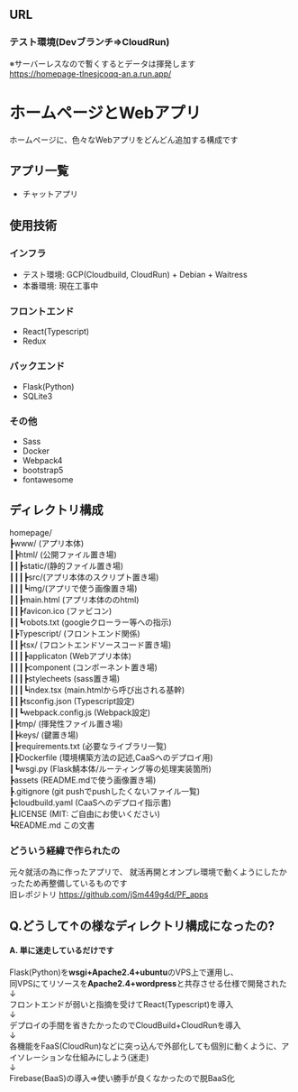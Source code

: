 ## URL
### テスト環境(Devブランチ⇒CloudRun)
※サーバーレスなので暫くするとデータは揮発します<br>
https://homepage-tlnesjcoqq-an.a.run.app/


# ホームページとWebアプリ 
ホームページに、色々なWebアプリをどんどん追加する構成です  
## アプリ一覧
- チャットアプリ  
## 使用技術   
### インフラ  
- テスト環境: GCP(Cloudbuild, CloudRun) + Debian + Waitress  
- 本番環境: 現在工事中
### フロントエンド  
- React(Typescript)
- Redux  
### バックエンド  
- Flask(Python)
- SQLite3
### その他  
- Sass
- Docker
- Webpack4
- bootstrap5
- fontawesome

## ディレクトリ構成
homepage/  
┣www/ (アプリ本体)  
┃┣html/ (公開ファイル置き場)  
┃┃┣static/(静的ファイル置き場)  
┃┃┃┣src/(アプリ本体のスクリプト置き場)  
┃┃┃┗img/(アプリで使う画像置き場)  
┃┃┣main.html (アプリ本体ののhtml)  
┃┃┣favicon.ico (ファビコン)  
┃┃┗robots.txt (googleクローラー等への指示)  
┃┣Typescript/ (フロントエンド関係)  
┃┃┣tsx/ (フロントエンドソースコード置き場)  
┃┃┃┣applicaton (Webアプリ本体)  
┃┃┃┣component (コンポーネント置き場)  
┃┃┃┣stylecheets (sass置き場)  
┃┃┃┗index.tsx (main.htmlから呼び出される基幹)  
┃┃┣tsconfig.json (Typescript設定)  
┃┃┗webpack.config.js (Webpack設定)  
┃┣tmp/ (揮発性ファイル置き場)  
┃┣keys/ (鍵置き場)  
┃┣requirements.txt (必要なライブラリ一覧)  
┃┣Dockerfile (環境構築方法の記述,CaaSへのデプロイ用)  
┃┗wsgi.py (Flask鯖本体/ルーティング等の処理実装箇所)  
┣assets (README.mdで使う画像置き場)  
┣.gitignore (git pushでpushしたくないファイル一覧)  
┣cloudbuild.yaml (CaaSへのデプロイ指示書)  
┣LICENSE (MIT: ご自由にお使いください)  
┗README.md この文書  


### どういう経緯で作られたの
元々就活の為に作ったアプリで、
就活再開とオンプレ環境で動くようにしたかったため再整備しているものです  
旧レポジトリ
https://github.com/jSm449g4d/PF_apps


## Q.どうして↑の様なディレクトリ構成になったの?
#### A. 単に迷走しているだけです
Flask(Python)を**wsgi+Apache2.4+ubuntu**のVPS上で運用し、  
同VPSにてリソースを**Apache2.4+wordpress**と共存させる仕様で開発された  
↓<br>
フロントエンドが弱いと指摘を受けてReact(Typescript)を導入  
↓<br>
デプロイの手間を省きたかったのでCloudBuild+CloudRunを導入  
↓<br>
各機能をFaaS(CloudRun)などに突っ込んで外部化しても個別に動くように、アイソレーションな仕組みにしよう(迷走)  
↓<br>
Firebase(BaaS)の導入⇒使い勝手が良くなかったので脱BaaS化  
